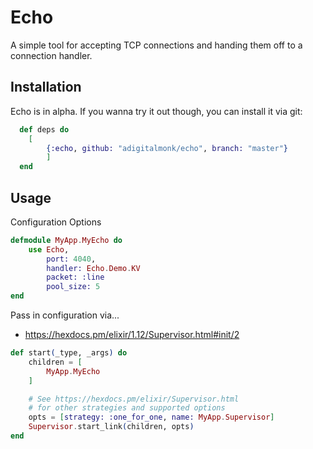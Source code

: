 # Echo

A simple tool for accepting TCP connections and handing them off to a connection
handler.

## Installation

Echo is in alpha. If you wanna try it out though, you can install it via git:

```elixir
  def deps do
    [
        {:echo, github: "adigitalmonk/echo", branch: "master"}
        ]
  end
```

## Usage

Configuration Options

```elixir
defmodule MyApp.MyEcho do
    use Echo, 
        port: 4040,
        handler: Echo.Demo.KV
        packet: :line
        pool_size: 5
end
```

Pass in configuration via...

- <https://hexdocs.pm/elixir/1.12/Supervisor.html#init/2>

```elixir
def start(_type, _args) do
    children = [
        MyApp.MyEcho
    ]

    # See https://hexdocs.pm/elixir/Supervisor.html
    # for other strategies and supported options
    opts = [strategy: :one_for_one, name: MyApp.Supervisor]
    Supervisor.start_link(children, opts)
end
```
